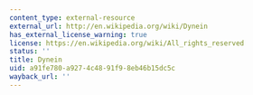 ```yaml
---
content_type: external-resource
external_url: http://en.wikipedia.org/wiki/Dynein
has_external_license_warning: true
license: https://en.wikipedia.org/wiki/All_rights_reserved
status: ''
title: Dynein
uid: a91fe780-a927-4c48-91f9-8eb46b15dc5c
wayback_url: ''
---
```

